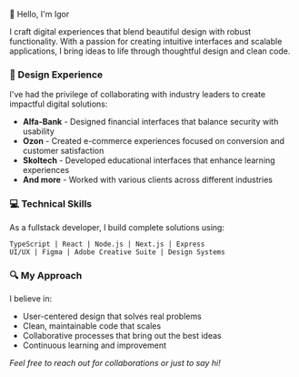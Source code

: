 👋 Hello, I'm Igor

I craft digital experiences that blend beautiful design with robust functionality. With a passion for creating intuitive interfaces and scalable applications, I bring ideas to life through thoughtful design and clean code.

### 🎨 Design Experience

I've had the privilege of collaborating with industry leaders to create impactful digital solutions:

- **Alfa-Bank** - Designed financial interfaces that balance security with usability
- **Ozon** - Created e-commerce experiences focused on conversion and customer satisfaction
- **Skoltech** - Developed educational interfaces that enhance learning experiences
- **And more** - Worked with various clients across different industries

### 💻 Technical Skills

As a fullstack developer, I build complete solutions using:

```
TypeScript | React | Node.js | Next.js | Express
UI/UX | Figma | Adobe Creative Suite | Design Systems
```

### 🔍 My Approach

I believe in:
- User-centered design that solves real problems
- Clean, maintainable code that scales
- Collaborative processes that bring out the best ideas
- Continuous learning and improvement

*Feel free to reach out for collaborations or just to say hi!*
